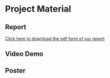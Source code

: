 # Project Material

## Report
[Click here to download the pdf form of our report](Rotating_Elves_Project_Report_compressed.pdf)

## Video Demo

## Poster

